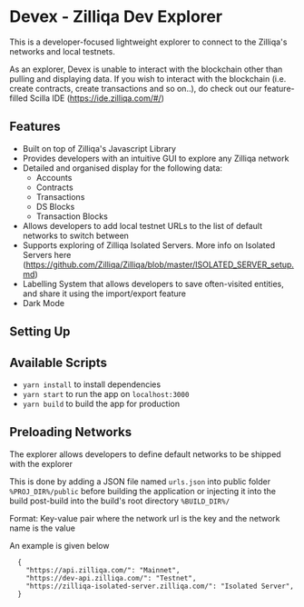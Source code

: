 # Devex - Zilliqa Dev Explorer

This is a developer-focused lightweight explorer to connect to the Zilliqa's networks and local testnets.

As an explorer, Devex is unable to interact with the blockchain other than pulling and displaying data.
If you wish to interact with the blockchain (i.e. create contracts, create transactions and so on..), do check out our feature-filled Scilla IDE (https://ide.zilliqa.com/#/)

Features
---
* Built on top of Zilliqa's Javascript Library
* Provides developers with an intuitive GUI to explore any Zilliqa network
* Detailed and organised display for the following data:
    * Accounts
    * Contracts
    * Transactions
    * DS Blocks
    * Transaction Blocks
* Allows developers to add local testnet URLs to the list of default networks to switch between
* Supports exploring of Zilliqa Isolated Servers. More info on Isolated Servers here (https://github.com/Zilliqa/Zilliqa/blob/master/ISOLATED_SERVER_setup.md)
* Labelling System that allows developers to save often-visited entities, and share it using the import/export feature
* Dark Mode

Setting Up
---

## Available Scripts
* `yarn install` to install dependencies
* `yarn start` to run the app on `localhost:3000`
* `yarn build` to build the app for production

Preloading Networks
---

The explorer allows developers to define default networks to be shipped with the explorer

This is done by adding a JSON file named `urls.json` into public folder `%PROJ_DIR%/public` before building the application
or injecting it into the build post-build into the build's root directory `%BUILD_DIR%/`

Format: Key-value pair where the network url is the key and the network name is the value

An example is given below

```
  {
    "https://api.zilliqa.com/": "Mainnet",
    "https://dev-api.zilliqa.com/": "Testnet",
    "https://zilliqa-isolated-server.zilliqa.com/": "Isolated Server",
  }
```
